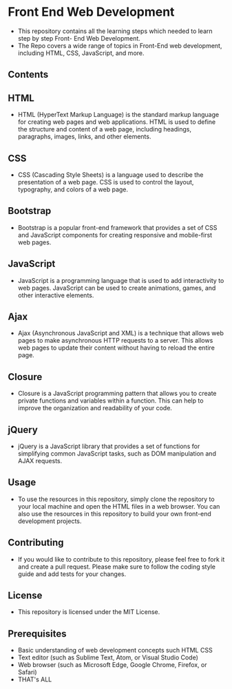 # Front End Web Development

- This repository contains all the learning steps which needed to learn step by step Front- End Web Development.
- The Repo covers a wide range of topics in Front-End web development, including HTML, CSS, JavaScript, and more.


## Contents

## HTML

- HTML (HyperText Markup Language) is the standard markup language for creating web pages and web applications. HTML is used to define the structure and content of a web page, including headings, paragraphs, images, links, and other elements.

## CSS

- CSS (Cascading Style Sheets) is a language used to describe the presentation of a web page. CSS is used to control the layout, typography, and colors of a web page.

## Bootstrap

- Bootstrap is a popular front-end framework that provides a set of CSS and JavaScript components for creating responsive and mobile-first web pages.

## JavaScript

- JavaScript is a programming language that is used to add interactivity to web pages. JavaScript can be used to create animations, games, and other interactive elements.

## Ajax

- Ajax (Asynchronous JavaScript and XML) is a technique that allows web pages to make asynchronous HTTP requests to a server. This allows web pages to update their content without having to reload the entire page.

## Closure

- Closure is a JavaScript programming pattern that allows you to create private functions and variables within a function. This can help to improve the organization and readability of your code.

## jQuery

- jQuery is a JavaScript library that provides a set of functions for simplifying common JavaScript tasks, such as DOM manipulation and AJAX requests.

## Usage

- To use the resources in this repository, simply clone the repository to your local machine and open the HTML files in a web browser. You can also use the resources in this repository to build your own front-end development projects.


## Contributing

- If you would like to contribute to this repository, please feel free to fork it and create a pull request. Please make sure to follow the coding style guide and add tests for your changes.

## License

- This repository is licensed under the MIT License.

## Prerequisites

- Basic understanding of web development concepts such HTML CSS
- Text editor (such as Sublime Text, Atom, or Visual Studio Code)
- Web browser (such as Microsoft Edge, Google Chrome, Firefox, or Safari)
- THAT's ALL
